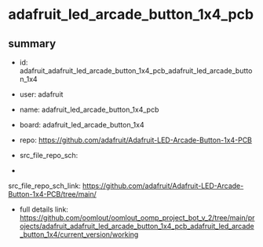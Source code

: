 # adafruit_led_arcade_button_1x4_pcb
 
## summary 
* id: adafruit_adafruit_led_arcade_button_1x4_pcb_adafruit_led_arcade_button_1x4
* user: adafruit
* name: adafruit_led_arcade_button_1x4_pcb
* board: adafruit_led_arcade_button_1x4
* repo: https://github.com/adafruit/Adafruit-LED-Arcade-Button-1x4-PCB



* src_file_repo_sch: 
*
 src_file_repo_sch_link: https://github.com/adafruit/Adafruit-LED-Arcade-Button-1x4-PCB/tree/main/
* full details link: https://github.com/oomlout/oomlout_oomp_project_bot_v_2/tree/main/projects/adafruit_adafruit_led_arcade_button_1x4_pcb_adafruit_led_arcade_button_1x4/current_version/working  






